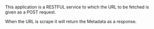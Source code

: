 This application is a RESTFUL service to which the URL to be fetched is given as a POST request.

When the URL is scrape it will return the Metadata as a response.